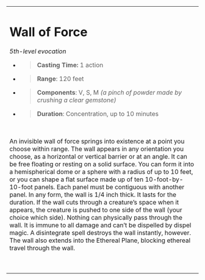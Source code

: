 <table><tbody><tr class="odd"><td><h1 id="wall-of-force"><strong>Wall of Force</strong></h1><p><em>5th-level evocation</em></p><ul><li><blockquote><p><strong>Casting Time:</strong> 1 action</p></blockquote></li><li><blockquote><p><strong>Range</strong>: 120 feet</p></blockquote></li><li><blockquote><p><strong>Components</strong>: V, S, M <em>(a pinch of powder made by crushing a clear gemstone)</em></p></blockquote></li><li><blockquote><p><strong>Duration</strong>: Concentration, up to 10 minutes</p></blockquote></li></ul><p> </p><p>An invisible wall of force springs into existence at a point you choose within range. The wall appears in any orientation you choose, as a horizontal or vertical barrier or at an angle. It can be free floating or resting on a solid surface. You can form it into a hemispherical dome or a sphere with a radius of up to 10 feet, or you can shape a flat surface made up of ten 10-foot-by- 10-foot panels. Each panel must be contiguous with another panel. In any form, the wall is 1/4 inch thick. It lasts for the duration. If the wall cuts through a creature’s space when it appears, the creature is pushed to one side of the wall (your choice which side). Nothing can physically pass through the wall. It is immune to all damage and can’t be dispelled by dispel magic. A disintegrate spell destroys the wall instantly, however. The wall also extends into the Ethereal Plane, blocking ethereal travel through the wall.</p><p> </p></td></tr></tbody></table>